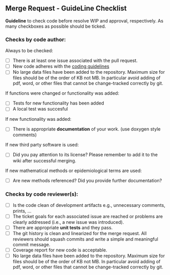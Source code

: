 ## Merge Request - GuideLine Checklist 

**Guideline** to check code before resolve WIP and approval, respectively.
As many checkboxes as possible should be ticked.

### Checks by code author:
Always to be checked:
* [ ] There is at least one issue associated with the pull request.
* [ ] New code adheres with the [coding guidelines](https://github.com/SciCompMod/GMGPolar/wiki)
* [ ] No large data files have been added to the repository. Maximum size for files should be of the order of KB not MB. In particular avoid adding of pdf, word, or other files that cannot be change-tracked correctly by git.

If functions were changed or functionality was added:
* [ ] Tests for new functionality has been added
* [ ] A local test was succesful

If new functionality was added:
* [ ] There is appropriate **documentation** of your work. (use doxygen style comments)

If new third party software is used:
* [ ] Did you pay attention to its license? Please remember to add it to the wiki after successful merging.

If new mathematical methods or epidemiological terms are used:
* [ ] Are new methods referenced? Did you provide further documentation?

### Checks by code reviewer(s):
* [ ] Is the code clean of development artifacts e.g., unnecessary comments, prints, ...
* [ ] The ticket goals for each associated issue are reached or problems are clearly addressed (i.e., a new issue was introduced).
* [ ] There are appropriate **unit tests** and they pass.
* [ ] The git history is clean and linearized for the merge request. All reviewers should squash commits and write a simple and meaningful commit message.
* [ ] Coverage report for new code is acceptable. 
* [ ] No large data files have been added to the repository. Maximum size for files should be of the order of KB not MB. In particular avoid adding of pdf, word, or other files that cannot be change-tracked correctly by git.